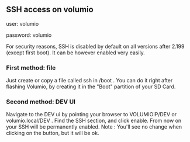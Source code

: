 ## SSH access on volumio

user: volumio

password: volumio

For security reasons, SSH is disabled by default on all versions after 2.199 (except first boot). It can be however enabled very easily.

### First method: file

Just create or copy a file called ssh in /boot . You can do it right after flashing Volumio, by creating it in the "Boot" partition of your SD Card.

### Second method: DEV UI

Navigate to the DEV ui by pointing your browser to VOLUMIOIP/DEV or volumio.local/DEV . Find the SSH section, and click enable. From now on your SSH will be permanently enabled.
Note : You'll see no change when clicking on the button, but it will be ok.
